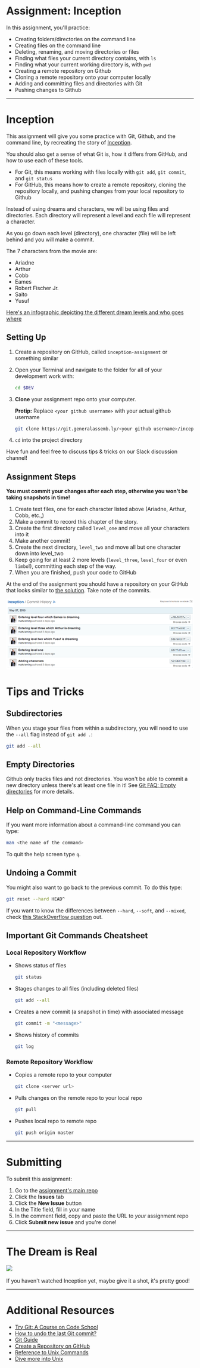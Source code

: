 # Assignment: Inception

In this assignment, you'll practice:

* Creating folders/directories on the command line
* Creating files on the command line
* Deleting, renaming, and moving directories or files
* Finding what files your current directory contains, with `ls`
* Finding what your current working directory is, with `pwd`
* Creating a remote repository on Github
* Cloning a remote repository onto your computer locally
* Adding and committing files and directories with Git
* Pushing changes to Github

---

# Inception

This assignment will give you some practice with Git, Github, and the command line, by recreating the story of [Inception](http://www.imdb.com/title/tt1375666/?ref_=fn_al_tt_1).

You should also get a sense of what Git is, how it differs from GitHub, and how to use each of these tools.

* For Git, this means working with files locally with `git add`, `git commit`, and `git status`
* For GitHub, this means how to create a remote repository, cloning the repository locally, and pushing changes from your local repository to Github

Instead of using dreams and characters, we will be using files and directories. Each directory will represent a level and each file will represent a character.

As you go down each level (directory), one character (file) will be left behind and you will make a commit.

The 7 characters from the movie are:

* Ariadne
* Arthur
* Cobb
* Eames
* Robert Fischer Jr.
* Saito
* Yusuf

[Here's an infographic depicting the different dream levels and who goes where](assets/inception_infographic.jpg)

## Setting Up

1. Create a repository on GitHub, called `inception-assignment` or something similar
2. Open your Terminal and navigate to the folder for all of your development work with:

   ```bash
   cd $DEV
   ```

3. **Clone** your assignment repo onto your computer.

   **Protip:** Replace `<your github username>` with your actual github username

   ```bash
   git clone https://git.generalassemb.ly/<your github username>/inception-assignment.git
   ```

4. `cd` into the project directory

Have fun and feel free to discuss tips & tricks on our Slack discussion channel!

## Assignment Steps

**You must commit your changes after each step, otherwise you won't be taking snapshots in time!**

1. Create text files, one for each character listed above (Ariadne, Arthur, Cobb, etc.,)
1. Make a commit to record this chapter of the story.
1. Create the first directory called `level_one` and move all your characters into it
1. Make another commit!
1. Create the next directory, `level_two` and move all but one character down into level_two
1. Keep going for at least 2 more levels (`level_three`, `level_four` or even `limbo`!), committing each step of the way.
1. When you are finished, push your code to GitHub

At the end of the assignment you should have a repository on your GitHub that looks similar to [the solution](https://git.generalassemb.ly/PYTHR-Library/hw-01-inception-solution). Take note of the commits.

![Inception Commit History](assets/commit_history.png)

# Tips and Tricks

## Subdirectories

When you stage your files from within a subdirectory, you will need to use the `--all` flag instead of `git add .`:

```bash
git add --all
```

## Empty Directories

Github only tracks files and not directories. You won't be able to commit a new directory unless there's at least one file in it! See [Git FAQ: Empty directories](https://git.wiki.kernel.org/index.php/GitFaq#Can_I_add_empty_directories.3F) for more details.

## Help on Command-Line Commands

If you want more information about a command-line command you can type:

```bash
man <the name of the command>
```

To quit the help screen type `q`.

## Undoing a Commit

You might also want to go back to the previous commit. To do this type:

```bash
git reset --hard HEAD^
```

If you want to know the differences between `--hard`, `--soft`, and `--mixed`, check [this StackOverflow question](http://stackoverflow.com/questions/3528245/whats-the-difference-between-git-reset-mixed-soft-and-hard) out.

## Important Git Commands Cheatsheet

### Local Repository Workflow

* Shows status of files

   ```bash
   git status
   ```

* Stages changes to all files (including deleted files)

   ```bash
   git add --all
   ```

* Creates a new commit (a snapshot in time) with associated message

   ```bash
   git commit -m "<message>"
   ```
   
* Shows history of commits

   ```bash
   git log
   ```

### Remote Repository Workflow

* Copies a remote repo to your computer

   ```bash
   git clone <server url>
   ```

* Pulls changes on the remote repo to your local repo

   ```bash
   git pull
   ```

* Pushes local repo to remote repo

   ```bash
   git push origin master
   ```

---

# Submitting

To submit this assignment:

1. Go to the [assignment's main repo](../..)
1. Click the **Issues** tab
1. Click the **New Issue** button
1. In the Title field, fill in your name
1. In the comment field, copy and paste the URL to *your* assignment repo
1. Click **Submit new issue** and you're done!

---

# The Dream is Real

![](https://media.giphy.com/media/VEfa7bl3iKG5i/giphy.gif)

If you haven't watched Inception yet, maybe give it a shot, it's pretty good!

---

# Additional Resources

* [Try Git: A Course on Code School](https://www.codeschool.com/courses/try-git)
* [How to undo the last Git commit?](http://stackoverflow.com/questions/927358/how-to-undo-the-last-git-commit)
* [Git Guide](http://rogerdudler.github.io/git-guide/)
* [Create a Repository on GitHub](https://help.github.com/articles/create-a-repo)
* [Reference to Unix Commands](http://www.cs.tau.ac.il/~roded/courses/soft1-b05/unix1.htm)
* [Dive more into Unix](http://matt.might.net/articles/basic-unix/)

